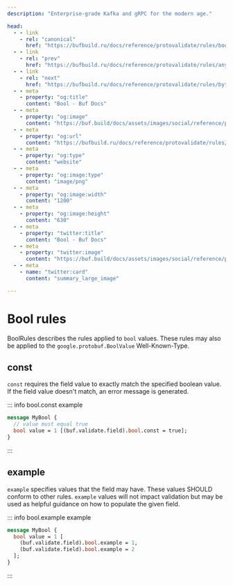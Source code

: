 ```yaml
---
description: "Enterprise-grade Kafka and gRPC for the modern age."

head:
  - - link
    - rel: "canonical"
      href: "https://bufbuild.ru/docs/reference/protovalidate/rules/bool_rules/"
  - - link
    - rel: "prev"
      href: "https://bufbuild.ru/docs/reference/protovalidate/rules/any_rules/"
  - - link
    - rel: "next"
      href: "https://bufbuild.ru/docs/reference/protovalidate/rules/bytes_rules/"
  - - meta
    - property: "og:title"
      content: "Bool - Buf Docs"
  - - meta
    - property: "og:image"
      content: "https://buf.build/docs/assets/images/social/reference/protovalidate/rules/bool_rules.png"
  - - meta
    - property: "og:url"
      content: "https://bufbuild.ru/docs/reference/protovalidate/rules/bool_rules/"
  - - meta
    - property: "og:type"
      content: "website"
  - - meta
    - property: "og:image:type"
      content: "image/png"
  - - meta
    - property: "og:image:width"
      content: "1200"
  - - meta
    - property: "og:image:height"
      content: "630"
  - - meta
    - property: "twitter:title"
      content: "Bool - Buf Docs"
  - - meta
    - property: "twitter:image"
      content: "https://buf.build/docs/assets/images/social/reference/protovalidate/rules/bool_rules.png"
  - - meta
    - name: "twitter:card"
      content: "summary_large_image"

---
```


# Bool rules

BoolRules describes the rules applied to `bool` values. These rules may also be applied to the `google.protobuf.BoolValue` Well-Known-Type.

## const

`const` requires the field value to exactly match the specified boolean value. If the field value doesn't match, an error message is generated.

::: info bool.const example

```proto
message MyBool {
  // value must equal true
  bool value = 1 [(buf.validate.field).bool.const = true];
}
```

:::

## example

`example` specifies values that the field may have. These values SHOULD conform to other rules. `example` values will not impact validation but may be used as helpful guidance on how to populate the given field.

::: info bool.example example

```proto
message MyBool {
  bool value = 1 [
    (buf.validate.field).bool.example = 1,
    (buf.validate.field).bool.example = 2
  ];
}
```

:::
